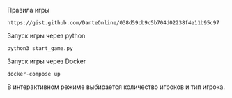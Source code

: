 Правила игры 
```
https://gist.github.com/DanteOnline/038d59cb9c5b704d02238f4e11b95c97
```
Запуск игры через python
```
python3 start_game.py
```
Запуск игры через Docker
```
docker-compose up
```
В интерактивном режиме выбирается количество игроков и тип игрока.